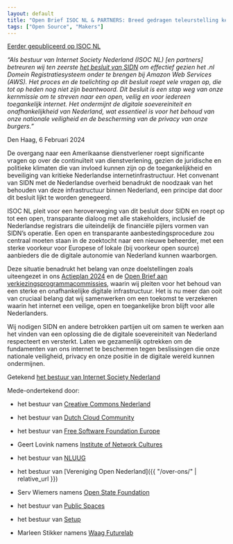 ```yaml
---
layout: default
title: "Open Brief ISOC NL & PARTNERS: Breed gedragen teleurstelling keuze inzake “.nl registratie” in Amerikaanse cloud onder te brengen"
tags: ["Open Source", "Makers"]
---
```

[Eerder gepubliceerd op ISOC NL](https://isoc.nl/nieuws/isoc-nl-teleurgesteld-door-keuze-nl-registratie-in-amerikaanse-cloud-onder-te-brengen/)

*“Als bestuur van Internet Society Nederland (ISOC NL) [en partners] betreuren wij ten zeerste [het besluit van SIDN](https://www.sidn.nl/nieuws-en-blogs/we-blijven-pionieren-door-de-inzet-van-de-beste-en-modernste-standaardtechnieken) om effectief gezien het .nl Domein Registratiesysteem onder te brengen bij Amazon Web Services (AWS). Het proces en de toelichting op dit besluit roept vele vragen op, die tot op heden nog niet zijn beantwoord. Dit besluit is een stap weg van onze kernmissie om te streven naar een open, veilig en voor iedereen toegankelijk internet. Het ondermijnt de digitale soevereiniteit en onafhankelijkheid van Nederland, wat essentieel is voor het behoud van onze nationale veiligheid en de bescherming van de privacy van onze burgers.”*

Den Haag, 6 Februari 2024

De overgang naar een Amerikaanse dienstverlener roept significante vragen op over de continuïteit van dienstverlening, gezien de juridische en politieke klimaten die van invloed kunnen zijn op de toegankelijkheid en beveiliging van kritieke Nederlandse internetinfrastructuur. Het convenant van SIDN met de Nederlandse overheid benadrukt de noodzaak van het behouden van deze infrastructuur binnen Nederland, een principe dat door dit besluit lijkt te worden genegeerd.  

ISOC NL pleit voor een heroverweging van dit besluit door SIDN en roept op tot een open, transparante dialoog met alle stakeholders, inclusief de Nederlandse registrars die uiteindelijk de financiële pijlers vormen van SIDN’s operatie. Een open en transparante aanbestedingsprocedure zou centraal moeten staan in de zoektocht naar een nieuwe beheerder, met een sterke voorkeur voor Europese of lokale (bij voorkeur open source) aanbieders die de digitale autonomie van Nederland kunnen waarborgen.

Deze situatie benadrukt het belang van onze doelstellingen zoals uiteengezet in ons [Actieplan 2024](https://isoc.nl/nieuws/samen-sterker-het-actieplan-2024-van-internet-society-nederland/) en de [Open Brief aan verkiezingsprogrammacommissies](https://isoc.nl/nieuws/open-brief-naar-verkiezingsprogrammacommissies-2023/), waarin wij pleiten voor het behoud van een sterke en onafhankelijke digitale infrastructuur. Het is nu meer dan ooit van cruciaal belang dat wij samenwerken om een toekomst te verzekeren waarin het internet een veilige, open en toegankelijke bron blijft voor alle Nederlanders. 

Wij nodigen SIDN en andere betrokken partijen uit om samen te werken aan het vinden van een oplossing die de digitale soevereiniteit van Nederland respecteert en versterkt. Laten we gezamenlijk optrekken om de fundamenten van ons internet te beschermen tegen beslissingen die onze nationale veiligheid, privacy en onze positie in de digitale wereld kunnen ondermijnen.

Getekend [het bestuur van Internet Society Nederland](https://isoc.nl/over-ons/)

Mede-ondertekend door:

- het bestuur van [Creative Commons Nederland](https://creativecommons.nl/)

- het bestuur van [Dutch Cloud Community](https://dutchcloudcommunity.nl/)

- het bestuur van [Free Software Foundation Europe](https://fsfe.org/)

- Geert Lovink namens [Institute of Network Cultures](https://networkcultures.org/)

- het bestuur van [NLUUG](https://nluug.nl/)

- het bestuur van [Vereniging Open Nederland]({{ "/over-ons/" | relative_url }})

- Serv Wiemers namens [Open State Foundation](https://openstate.eu/)

- het bestuur van [Public Spaces](https://publicspaces.net/)

- het bestuur van [Setup](https://setup.nl/)

- Marleen Stikker namens [Waag Futurelab](https://waag.org/)